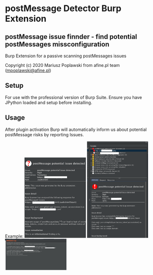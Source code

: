 # postMessage Detector Burp Extension

## postMessage issue finnder - find potential postMessages missconfiguration
Burp Extension for a passive scanning postMessages issues
 
Copyright (c) 2020 Mariusz Poplawski from afine.pl team (mpoplawski@afine.pl)

## Setup
For use with the professional version of Burp Suite. Ensure you have JPython loaded and setup
before installing.

## Usage
After plugin activation Burp will automatically inform us about potential postMessage risks by reporting Issues.


Example:
<img src="https://github.com/mariuszpoplawski/postMessage-Detector-Burp-Extension/blob/master/1.png?raw=true" width="40%">
<img src="https://github.com/mariuszpoplawski/postMessage-Detector-Burp-Extension/blob/master/2.png?raw=true" width="40%">
<img src="https://github.com/mariuszpoplawski/postMessage-Detector-Burp-Extension/blob/master/3.png?raw=true" width="40%">


